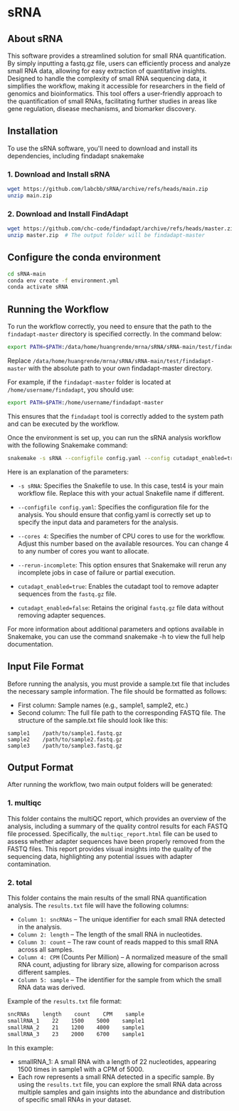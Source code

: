# sRNA
##  About sRNA
This software provides a streamlined solution for small RNA quantification. By simply inputting a fastq.gz file, users can efficiently process and analyze small RNA data, allowing for easy extraction of quantitative insights. Designed to handle the complexity of small RNA sequencing data, it simplifies the workflow, making it accessible for researchers in the field of genomics and bioinformatics. This tool offers a user-friendly approach to the quantification of small RNAs, facilitating further studies in areas like gene regulation, disease mechanisms, and biomarker discovery.

## Installation
To use the sRNA software, you'll need to download and install its dependencies, including findadapt snakemake
### 1. Download and Install sRNA
```bash
wget https://github.com/labcbb/sRNA/archive/refs/heads/main.zip
unzip main.zip
```
### 2. Download and Install FindAdapt
```bash
wget https://github.com/chc-code/findadapt/archive/refs/heads/master.zip
unzip master.zip  # The output folder will be findadapt-master
```

## Configure the conda environment
```bash
cd sRNA-main
conda env create -f environment.yml
conda activate sRNA
```

## Running the Workflow
To run the workflow correctly, you need to ensure that the path to the `findadapt-master` directory is specified correctly. In the command below:
```bash
export PATH=$PATH:/data/home/huangrende/mrna/sRNA/sRNA-main/test/findadapt-master
```
Replace `/data/home/huangrende/mrna/sRNA/sRNA-main/test/findadapt-master` with the absolute path to your own findadapt-master directory.

For example, if the `findadapt-master` folder is located at `/home/username/findadapt`, you should use:
```bash
export PATH=$PATH:/home/username/findadapt-master
```
This ensures that the `findadapt` tool is correctly added to the system path and can be executed by the workflow.

Once the environment is set up, you can run the sRNA analysis workflow with the following Snakemake command:
```bash
snakemake -s sRNA --configfile config.yaml --config cutadapt_enabled=true --cores 4 --rerun-incomplete
```
Here is an explanation of the parameters:

- `-s sRNA`: Specifies the Snakefile to use. In this case, test4 is your main workflow file. Replace this with your actual Snakefile name if different.

- `--configfile config.yaml`: Specifies the configuration file for the analysis. You should ensure that config.yaml is correctly set up to specify the input data and parameters for the analysis.

- `--cores 4`: Specifies the number of CPU cores to use for the workflow. Adjust this number based on the available resources. You can change 4 to any number of cores you want to allocate.

- `--rerun-incomplete`: This option ensures that Snakemake will rerun any incomplete jobs in case of failure or partial execution.

- `cutadapt_enabled=true`: Enables the cutadapt tool to remove adapter sequences from the `fastq.gz` file.
- `cutadapt_enabled=false`: Retains the original `fastq.gz` file data without removing adapter sequences.

For more information about additional parameters and options available in Snakemake, you can use the command snakemake -h to view the full help documentation.

## Input File Format
Before running the analysis, you must provide a sample.txt file that includes the necessary sample information. The file should be formatted as follows:
- First column: Sample names (e.g., sample1, sample2, etc.)
- Second column: The full file path to the corresponding FASTQ file.
  The structure of the sample.txt file should look like this:
```plaintext
sample1    /path/to/sample1.fastq.gz
sample2    /path/to/sample2.fastq.gz
sample3    /path/to/sample3.fastq.gz
```

## Output Format
After running the workflow, two main output folders will be generated:
### 1. multiqc
This folder contains the multiQC report, which provides an overview of the analysis, including a summary of the quality control results for each FASTQ file processed.  Specifically, the `multiqc_report.html` file can be used to assess whether adapter sequences have been properly removed from the FASTQ files.  This report provides visual insights into the quality of the sequencing data, highlighting any potential issues with adapter contamination.
### 2. total
This folder contains the main results of the small RNA quantification analysis. The `results.txt` file will have the following columns:
- `Column 1: sncRNAs` – The unique identifier for each small RNA detected in the analysis.
- `Column 2: length` – The length of the small RNA in nucleotides.
- `Column 3: count` – The raw count of reads mapped to this small RNA across all samples.
- `Column 4: CPM` (Counts Per Million) – A normalized measure of the small RNA count, adjusting for library size, allowing for comparison across different samples.
- `Column 5: sample` – The identifier for the sample from which the small RNA data was derived.

Example of the `results.txt` file format:
```bash
sncRNAs    length    count    CPM    sample
smallRNA_1    22    1500    5000    sample1
smallRNA_2    21    1200    4000    sample1
smallRNA_3    23    2000    6700    sample1
```
In this example:

- smallRNA_1: A small RNA with a length of 22 nucleotides, appearing 1500 times in sample1 with a CPM of 5000.
- Each row represents a small RNA detected in a specific sample.
By using the `results.txt` file, you can explore the small RNA data across multiple samples and gain insights into the abundance and distribution of specific small RNAs in your dataset.
